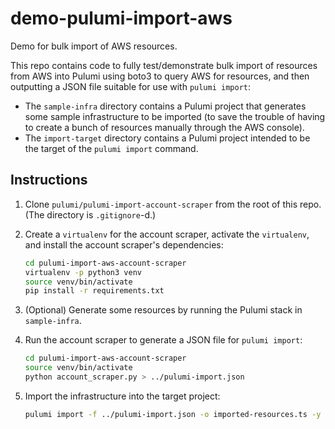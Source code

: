 # demo-pulumi-import-aws

Demo for bulk import of AWS resources.

This repo contains code to fully test/demonstrate bulk import of resources from AWS into Pulumi using boto3 to query AWS for resources, and then outputting a JSON file suitable for use with `pulumi import`:

* The `sample-infra` directory contains a Pulumi project that generates some sample infrastructure to be imported (to save the trouble of having to create a bunch of resources manually through the AWS console).
* The `import-target` directory contains a Pulumi project intended to be the target of the `pulumi import` command.

## Instructions

1. Clone `pulumi/pulumi-import-account-scraper` from the root of this repo. (The directory is `.gitignore`-d.)
1. Create a `virtualenv` for the account scraper, activate the `virtualenv`, and install the account scraper's dependencies:

    ```bash
    cd pulumi-import-aws-account-scraper
    virtualenv -p python3 venv
    source venv/bin/activate
    pip install -r requirements.txt
    ```

1. (Optional) Generate some resources by running the Pulumi stack in `sample-infra`.
1. Run the account scraper to generate a JSON file for `pulumi import`:

    ```bash
    cd pulumi-import-aws-account-scraper
    source venv/bin/activate
    python account_scraper.py > ../pulumi-import.json
    ```

1. Import the infrastructure into the target project:

    ```bash
    pulumi import -f ../pulumi-import.json -o imported-resources.ts -y
    ```
